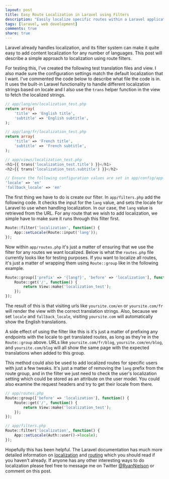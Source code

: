 ```yaml
---
layout: post
title: Easy Route Localization in Laravel using Filters
description: "Easily localize specific routes within a Laravel application."
tags: [laravel, web development]
comments: true
share: true
---
```


Laravel already handles localization, and its filter system can make it quite easy to add content localization for any number of languages. This post will describe a simple approach to localization using route filters.

For testing this, I've created the following test translation files and view. I also made sure the configuration settings match the default localization that I want. I've commented the code below to describe what file the code is in. It uses the built-in Laravel functionality to handle different localization strings based on locale and I also use the `trans` helper function in the view to fetch the localized strings.

```php
// app/lang/en/localization_test.php
return array(
    'title' => 'English title',
    'subtitle' => 'English subtitle',
);

// app/lang/fr/localization_test.php
return array(
    'title' => 'French title',
    'subtitle' => 'French subtitle',
);

// app/views/localization_test.php
<h1>{{ trans('localization_test.title') }}</h1>
<h2>{{ trans('localization_test.subtitle') }}</h2>

// Ensure the following configuration values are set in app/config/app.php
'locale' => 'en'
'fallback_locale' => 'en'
```

The first thing we have to do is create our filter. In `app/filters.php` add the following code. It checks the input for the `lang` value, and sets the locale for Laravel to use when handling localization. In our case, the `lang` value is retrieved from the URL. For any route that we wish to add localization, we simple have to make sure it runs through this filter first. 

```php
Route::filter('localization', function() {
    App::setLocale(Route::input('lang'));
});
```

Now within `app/routes.php` it's just a matter of ensuring that we use the filter for any routes we want localized. Below is what the `routes.php` file currently looks like for testing purposes. If you want to localize all routes, it's just a matter of wrapping them using `Route::group` like in the following example.

```php
Route::group(['prefix' => '{lang?}', 'before' => 'localization'], function() {
    Route::get('/', function() {
        return View::make('localization_test');
    });
});
```

The result of this is that visiting urls like `yoursite.com/en` or `yoursite.com/fr` will render the view with the correct translation strings. Also, because we set `locale` and `fallback_locale`, visiting `yoursite.com` will automatically show the English translations.

A side effect of using the filter like this is it's just a matter of prefixing any endpoints with the locale to get translated routes, as long as they're in the `Route::group` above. URLs like `yoursite.com/fr/blog`, `yoursite.com/en/blog`, and `yoursite.com/blog` will all show the same page with the expected translations when added to this group.

This method could also be used to add localized routes for specific users with just a few tweaks. It's just a matter of removing the `lang` prefix from the route group, and in the filter we just need to check the user's localization setting which could be stored as an attribute on the user model. You could also examine the request headers and try to get their locale from there.

```php
// app/routes.php
Route::group(['before' => 'localization'], function() {
    Route::get('/', function() {
        return View::make('localization_test');
    });
});

// app/filters.php
Route::filter('localization', function() {
    App::setLocale(Auth::user()->locale);
});
```

Hopefully this has been helpful. The Laravel documentation has much more detailed information on [localization](http://laravel.com/docs/localization) and [routing](http://laravel.com/docs/routing) which you should read if you haven't already. If anyone has any other interesting ways to do localization please feel free to message me on Twitter [@RyanNielson](https://twitter.com/ryannielson) or comment on this post.
